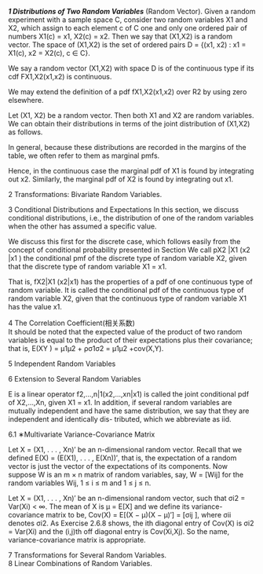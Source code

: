 ***1 Distributions of Two Random Variables***
(Random Vector). Given a random experiment with a sample space C, consider two random variables X1 and X2, which assign to each element c of C one and only one ordered pair of numbers X1(c) = x1, X2(c) = x2. Then we say that (X1,X2) is a random vector. The space of (X1,X2) is the set of ordered pairs D = {(x1, x2) : x1 = X1(c), x2 = X2(c), c ∈ C}.

We say a random vector (X1,X2) with space D is of the continuous type if its cdf FX1,X2(x1,x2) is continuous.

We may extend the definition of a pdf fX1,X2(x1,x2) over R2 by using zero elsewhere. 

Let (X1, X2) be a random vector. Then both X1 and X2 are random variables. We can obtain their distributions in terms of the joint distribution of (X1,X2) as follows.

In general, because these distributions are recorded in the margins of the table, we often refer to them as marginal pmfs.

Hence, in the continuous case the marginal pdf of X1 is found by integrating out x2. Similarly, the marginal pdf of X2 is found by integrating out x1.

2 Transformations: Bivariate Random Variables.  

3 Conditional Distributions and Expectations
In this section, we discuss conditional distributions, i.e., the distribution of one of the random variables when the other has assumed a specific value. 

We discuss this first for the discrete case, which follows easily from the concept of conditional probability presented in Section
We call pX2 |X1 (x2 |x1 ) the conditional pmf of the discrete type of random variable X2, given that the discrete type of random variable X1 = x1.

That is, fX2|X1 (x2|x1) has the properties of a pdf of one continuous type of random variable. It is called the conditional pdf of the continuous type of random variable X2, given that the continuous type of random variable X1 has the value x1. 

4 The Correlation Coefficient(相关系数)   
It should be noted that the expected value of the product of two random variables is equal to the product of their expectations plus their covariance; that is, E(XY ) = μ1μ2 + ρσ1σ2 = μ1μ2 +cov(X,Y).

5 Independent Random Variables   

6 Extension to Several Random Variables


E is a linear operator
f2,...,n|1(x2,...,xn|x1) is called the joint conditional pdf of X2,...,Xn, given X1 = x1.
In addition, if several random variables are mutually independent and have the same distribution, we say that they are independent and identically dis- tributed, which we abbreviate as iid.

6.1 ∗Multivariate Variance-Covariance Matrix

Let X = (X1, . . . , Xn)′ be an n-dimensional random vector. Recall that we defined E(X) = (E(X1), . . . , E(Xn))′, that is, the expectation of a random vector is just the vector of the expectations of its components. Now suppose W is an m × n matrix of random variables, say, W = [Wij] for the random variables Wij, 1 ≤ i ≤ m and 1 ≤ j ≤ n.

Let X = (X1, . . . , Xn)′ be an n-dimensional random vector, such that σi2 = Var(Xi) < ∞. The mean of X is μ = E[X] and we define its variance-covariance matrix to be,
Cov(X) = E[(X − μ)(X − μ)′] = [σij ],
where σii denotes σi2. As Exercise 2.6.8 shows, the ith diagonal entry of Cov(X) is σi2 = Var(Xi) and the (i,j)th off diagonal entry is Cov(Xi,Xj). So the name, variance-covariance matrix is appropriate.

7 Transformations for Several Random Variables.  
8 Linear Combinations of Random Variables.   
